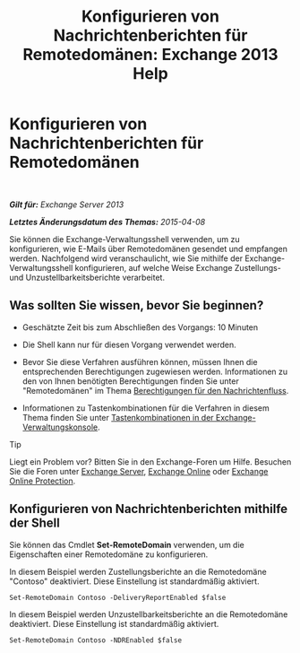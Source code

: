 ﻿---
title: 'Konfigurieren von Nachrichtenberichten für Remotedomänen: Exchange 2013 Help'
TOCTitle: Konfigurieren von Nachrichtenberichten für Remotedomänen
ms:assetid: 73dc686a-e7a3-44c7-b82f-f52ff9273199
ms:mtpsurl: https://technet.microsoft.com/de-de/library/JJ649325(v=EXCHG.150)
ms:contentKeyID: 50476009
ms.date: 04/24/2018
mtps_version: v=EXCHG.150
ms.translationtype: HT
---

# Konfigurieren von Nachrichtenberichten für Remotedomänen

 

_**Gilt für:** Exchange Server 2013_

_**Letztes Änderungsdatum des Themas:** 2015-04-08_

Sie können die Exchange-Verwaltungsshell verwenden, um zu konfigurieren, wie E-Mails über Remotedomänen gesendet und empfangen werden. Nachfolgend wird veranschaulicht, wie Sie mithilfe der Exchange-Verwaltungsshell konfigurieren, auf welche Weise Exchange Zustellungs- und Unzustellbarkeitsberichte verarbeitet.

## Was sollten Sie wissen, bevor Sie beginnen?

  - Geschätzte Zeit bis zum Abschließen des Vorgangs: 10 Minuten

  - Die Shell kann nur für diesen Vorgang verwendet werden.

  - Bevor Sie diese Verfahren ausführen können, müssen Ihnen die entsprechenden Berechtigungen zugewiesen werden. Informationen zu den von Ihnen benötigten Berechtigungen finden Sie unter "Remotedomänen" im Thema [Berechtigungen für den Nachrichtenfluss](mail-flow-permissions-exchange-2013-help.md).

  - Informationen zu Tastenkombinationen für die Verfahren in diesem Thema finden Sie unter [Tastenkombinationen in der Exchange-Verwaltungskonsole](keyboard-shortcuts-in-the-exchange-admin-center-exchange-online-protection-help.md).


> [!TIP]
> Liegt ein Problem vor? Bitten Sie in den Exchange-Foren um Hilfe. Besuchen Sie die Foren unter <A href="https://go.microsoft.com/fwlink/p/?linkid=60612">Exchange Server</A>, <A href="https://go.microsoft.com/fwlink/p/?linkid=267542">Exchange Online</A> oder <A href="https://go.microsoft.com/fwlink/p/?linkid=285351">Exchange Online Protection</A>.



## Konfigurieren von Nachrichtenberichten mithilfe der Shell

Sie können das Cmdlet **Set-RemoteDomain** verwenden, um die Eigenschaften einer Remotedomäne zu konfigurieren.

In diesem Beispiel werden Zustellungsberichte an die Remotedomäne "Contoso" deaktiviert. Diese Einstellung ist standardmäßig aktiviert.

    Set-RemoteDomain Contoso -DeliveryReportEnabled $false

In diesem Beispiel werden Unzustellbarkeitsberichte an die Remotedomäne deaktiviert. Diese Einstellung ist standardmäßig aktiviert.

    Set-RemoteDomain Contoso -NDREnabled $false

